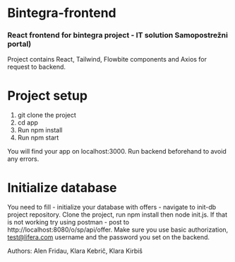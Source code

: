 # Bintegra-frontend

### React frontend for bintegra project - IT solution Samopostrežni portal)
Project contains React, Tailwind, Flowbite components and Axios for request to backend.

# Project setup

1. git clone the project
2. cd app
3. Run npm install
4. Run npm start

You will find your app on localhost:3000.
Run backend beforehand to avoid any errors.

# Initialize database
You need to fill - initialize your database with offers - navigate to init-db project repository.
Clone the project, run npm install then node init.js. If that is not working try using postman - post to http://localhost:8080/o/sp/api/offer. Make sure you use basic authorization, test@lifera.com username and the password you set on the backend.

Authors: Alen Fridau, Klara Kebrič, Klara Kirbiš
